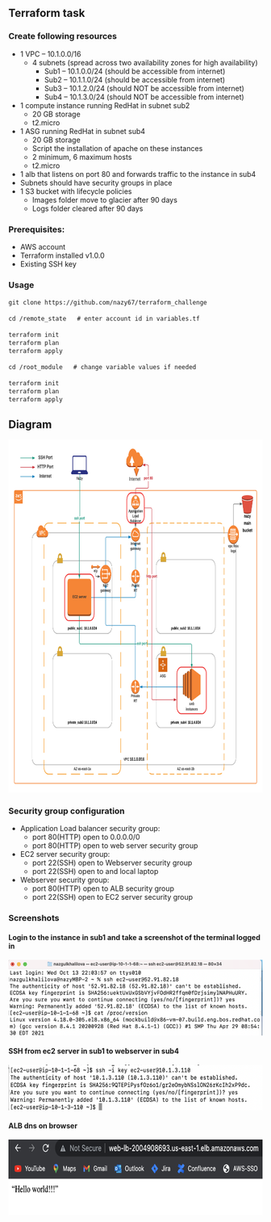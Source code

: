 ## Terraform task

### Create following resources

- 	1 VPC – 10.1.0.0/16
    - 4 subnets (spread across two availability zones for high availability)
      - Sub1 – 10.1.0.0/24 (should be accessible from internet)
      - Sub2 – 10.1.1.0/24 (should be accessible from internet)
      - Sub3 – 10.1.2.0/24 (should NOT be accessible from internet)
      - Sub4 – 10.1.3.0/24 (should NOT be accessible from internet)
-	1 compute instance running RedHat in subnet sub2
    - 20 GB storage
    - t2.micro
-	1 ASG running RedHat in subnet sub4 
    - 20 GB storage
    - Script the installation of apache on these instances
    - 2 minimum, 6 maximum hosts
    - t2.micro
-	1 alb that listens on port 80 and forwards traffic to the instance in sub4
-	Subnets should have security groups in place
-	1 S3 bucket with lifecycle policies
    - Images folder move to glacier after 90 days
    - Logs folder cleared after 90 days

### Prerequisites:
   - AWS account
   - Terraform installed v1.0.0
   - Existing SSH key

### Usage
```
git clone https://github.com/nazy67/terraform_challenge

cd /remote_state   # enter account id in variables.tf

terraform init
terraform plan
terraform apply

cd /root_module   # change variable values if needed

terraform init
terraform plan
terraform apply
```

## Diagram

<img src="images/tf_task.png" alt="aws" width="900" height="700">

### Security group configuration

  - Application Load balancer security group:
    - port 80(HTTP) open to 0.0.0.0/0
    - port 80(HTTP) open to web server security group 
  - EC2 server security group:
    - port 22(SSH) open to Webserver security group
    - port 22(SSH) open to and local laptop 
  - Webserver security group:
    - port 80(HTTP) open to ALB security group
    - port 22(SSH) open to EC2 server security group

### Screenshots

#### Login to the instance in sub1 and take a screenshot of the terminal logged in

<img src="images/terminal.png" alt="aws" width="600" height="150">

#### SSH from ec2 server in sub1 to webserver in sub4

<img src="images/ssh_2_web.png" alt="aws" width="600" height="90">

#### ALB dns on browser

<img src="images/apache.png" alt="aws" width="700" height="150">
